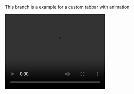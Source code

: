 This branch is a example for a custom tabbar with animation

<video width="320" height="240" controls>
  <source src="./Screen-2024-11-07-131626.mp4" type="video/mp4">
  你的浏览器不支持 video 标签。
</video>
